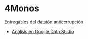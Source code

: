 # 4Monos
Entregables del datatón anticorrupción


- [Análisis en Google Data Studio](https://datastudio.google.com/u/0/reporting/14P7PMeEulzwju4hR9a6NIrgx5S1eVCX6/page/z4yd)
